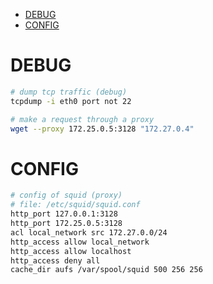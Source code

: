 - [DEBUG](#debug)
- [CONFIG](#config)

# DEBUG

```bash
# dump tcp traffic (debug)
tcpdump -i eth0 port not 22
```

```bash
# make a request through a proxy
wget --proxy 172.25.0.5:3128 "172.27.0.4"
```

# CONFIG

```bash
# config of squid (proxy)
# file: /etc/squid/squid.conf
http_port 127.0.0.1:3128
http_port 172.25.0.5:3128
acl local_network src 172.27.0.0/24
http_access allow local_network
http_access allow localhost
http_access deny all
cache_dir aufs /var/spool/squid 500 256 256
```

